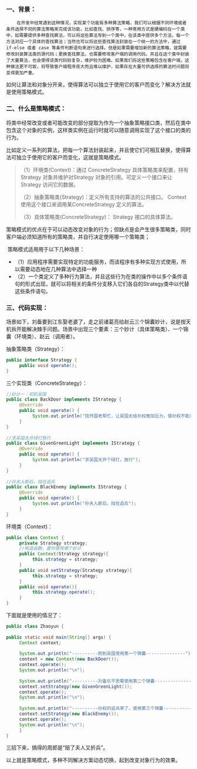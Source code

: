 ### 一、背景：

 		在开发中经常遇到这种情况，实现某个功能有多种算法策略，我们可以根据不同环境或者条件选择不同的算法策略来完成该功能，比如查找、排序等，一种常用方式是硬编码在一个类中，如需要提供多种查找算法，可以将这些算法写到一个类中，在该类中提供多个方法，每一个方法对应一个具体的查找算法；当然也可以将这些查找算法封装在一个统一的方法中，通过 if-else 或者 case 等条件判断语句来进行选择。但是如果需要增加新的算法策略，就需要修改封装算法类的源代码；更换查找算法，也需要修改客户端的调用代码。并且在这个类中封装了大量算法，也会使得该类代码较复杂，维护较为困难。如果我们将这些策略包含在客户端，这种做法更不可取，将导致客户端程序庞大而且难以维护，如果存在大量可供选择的算法时问题将变得更加严重。

​    如何让算法和对象分开来，使得算法可以独立于使用它的客户而变化？解决方法就是使用策略模式。



### 二、什么是策略模式：

​    将类中经常改变或者可能改变的部分提取为作为一个抽象策略接口类，然后在类中包含这个对象的实例，这样类实例在运行时就可以随意调用实现了这个接口的类的行为。

​    比如定义一系列的算法，把每一个算法封装起来，并且使它们可相互替换，使得算法可独立于使用它的客户而变化，这就是策略模式。

> （1）环境类(Context)：通过 ConcreteStrategy 具体策略类来配置，持有 Strategy 对象并维护对Strategy 对象的引用。可定义一个接口来让 Strategy 访问它的数据。
>
> （2）抽象策略类(Strategy)：定义所有支持的算法的公共接口。 Context使用这个接口来调用某ConcreteStrategy 定义的算法。
>
> （3）具体策略类(ConcreteStrategy)： Strategy 接口的具体算法。

​		策略模式的优点在于可以动态改变对象的行为；但缺点是会产生很多策略类，同时客户端必须知道所有的策略类，并自行决定使用哪一个策略类； 

​    策略模式适用用于以下几种场景：

- （1）应用程序需要实现特定的功能服务，而该程序有多种实现方式使用，所以需要动态地在几种算法中选择一种
- （2）一个类定义了多种行为算法，并且这些行为在类的操作中以多个条件语句的形式出现，就可以将相关的条件分支移入它们各自的Strategy类中以代替这些条件语句。

### 三、代码实现：

​		场景如下，刘备要到江东娶老婆了，走之前诸葛亮给赵云三个锦囊妙计，说是按天机拆开能解决棘手问题。场景中出现三个要素：三个妙计（具体策略类）、一个锦囊（环境类）、赵云（调用者）。

抽象策略类（Strategy）：

```java
public interface Strategy {
     public void operate();
}
```

三个实现类（ConcreteStrategy）：

```java
//妙计一：初到吴国
public class BackDoor implements IStrategy {
     @Override
     public void operate() {
          System.out.println("找乔国老帮忙，让吴国太给孙权施加压力，使孙权不能杀刘备");
     }
}
 
//求吴国太开绿灯放行
public class GivenGreenLight implements IStrategy {
     @Override
     public void operate() {
          System.out.println("求吴国太开个绿灯，放行");
     }
}
 
//孙夫人断后，挡住追兵
public class BlackEnemy implements IStrategy {
     @Override
     public void operate() {
          System.out.println("孙夫人断后，挡住追兵");
     }
}
```

环境类（Context)：

```java
public class Context {
     private Strategy strategy;
     //构造函数，要你使用哪个妙计
     public Context(Strategy strategy){
          this.strategy = strategy;
     }
     public void setStrategy(Strategy strategy){
          this.strategy = strategy;
     }
     public void operate(){
          this.strategy.operate();
     }
}
```

下面就是使用的情况了：

```java
public class Zhaoyun {
 
public static void main(String[] args) {
     Context context;
 
     System.out.println("----------刚到吴国使用第一个锦囊---------------");
     context = new Context(new BackDoor());
     context.operate();
     System.out.println("\n");
 
     System.out.println("----------刘备乐不思蜀使用第二个锦囊---------------");
     context.setStrategy(new GivenGreenLight());
     context.operate();
     System.out.println("\n");
 
     System.out.println("----------孙权的追兵来了，使用第三个锦囊---------------");
     context.setStrategy(new BlackEnemy());
     context.operate();
     System.out.println("\n");
     }
}
```

三招下来，搞得的周郎是“赔了夫人又折兵”。

以上就是策略模式，多种不同解决方案动态切换，起到改变对象行为的效果。